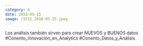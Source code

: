 ```yaml
--- 
category: A 
date: 2018-05-15 
image: /1532_2018-05-15.jpeg 
--- 
```


Los análisis también sirven para crear NUEVOS y BUENOS datos  #Conento_Innovación_en_Analytics	#Conento_Datos_y_Análisis